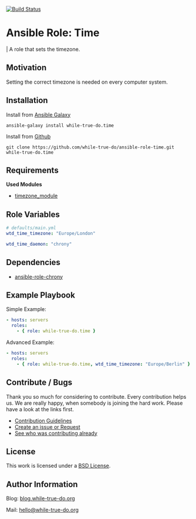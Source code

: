[![Build Status](https://travis-ci.org/while-true-do/ansible-role-time.svg?branch=master)](https://travis-ci.org/while-true-do/ansible-role-time)

# Ansible Role: Time
| A role that sets the timezone.

## Motivation
Setting the correct timezone is needed on every computer system.

## Installation
Install from [Ansible Galaxy](https://galaxy.ansible.com/while-true-do.time)

```
ansible-galaxy install while-true-do.time
```

Install from [Github](https://github.com/while-true-do/ansible-role-time)

```
git clone https://github.com/while-true-do/ansible-role-time.git while-true-do.time
```

## Requirements

**Used Modules**

-   [timezone_module](http://docs.ansible.com/ansible/latest/timezone_module.html)

## Role Variables
```yaml
# defaults/main.yml
wtd_time_timezone: "Europe/London"

wtd_time_daemon: "chrony"
```

## Dependencies

-   [ansible-role-chrony](https://github.com/while-true-do/ansible-role-chrony)

## Example Playbook
Simple Example:

```yaml
- hosts: servers 
  roles:
    - { role: while-true-do.time }
```

Advanced Example:

```yaml
- hosts: servers 
  roles:
    - { role: while-true-do.time, wtd_time_timezone: "Europe/Berlin" }
```

## Contribute / Bugs

Thank you so much for considering to contribute. Every contribution helps us.
We are really happy, when somebody is joining the hard work. Please have a look 
at the links first.

-   [Contribution Guidelines](./docs/CONTRIBUTING.md)
-   [Create an issue or Request](https://github.com/while-true-do/ansible-role-time/issues)
-   [See who was contributing already](https://github.com/while-true-do/ansible-role-time/graphs/contributors)

## License
This work is licensed under a [BSD License](https://opensource.org/licenses/BSD-3-Clause).

## Author Information

Blog: [blog.while-true-do.org](https://blog.while-true-do.org)

Mail: [hello@while-true-do.org](mailto:hello@while-true-do.org)
